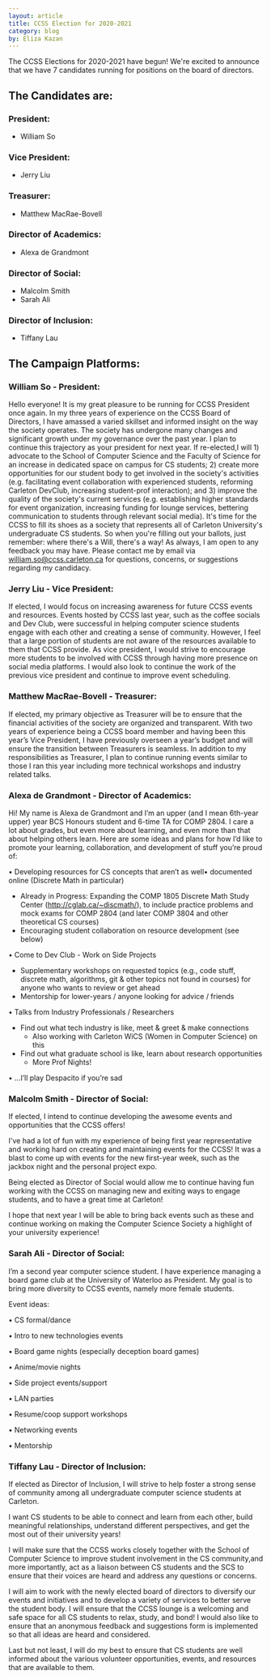 ```yaml
---
layout: article
title: CCSS Election for 2020-2021
category: blog
by: Eliza Kazan
---
```

The CCSS Elections for 2020-2021 have begun! We're excited to announce that we have 7 candidates running for positions on the board of directors.

## The Candidates are:

### President:
- William So

### Vice President:
- Jerry Liu

### Treasurer:
- Matthew MacRae-Bovell

### Director of Academics:
- Alexa de Grandmont

### Director of Social:
- Malcolm Smith
- Sarah Ali 

### Director of Inclusion:
- Tiffany Lau

## The Campaign Platforms:

### William So - President:
Hello everyone! It is my great pleasure to be running for CCSS President once again. In my three years of experience on the CCSS Board of Directors, I have amassed a varied skillset and informed insight on the way the society operates. The society has undergone many changes and significant growth under my governance over the past year. I plan to continue this trajectory as your president for next year. If re-elected,I will 1) advocate to the School of Computer Science and the Faculty of Science for an increase in dedicated space on campus for CS students; 2) create more opportunities for our student body to get involved in the society's activities (e.g. facilitating event collaboration with experienced students, reforming Carleton DevClub, increasing student-prof interaction); and 3) improve the quality of the society's current services (e.g. establishing higher standards for event organization, increasing funding for lounge services, bettering communication to students through relevant social media). It's time for the CCSS to fill its shoes as a society that represents all of Carleton University's undergraduate CS students. So when you're filling out your ballots, just remember: where there's a Will, there's a way! As always, I am open to any feedback you may have. Please contact me by email via william.so@ccss.carleton.ca for questions, concerns, or suggestions regarding my candidacy.

### Jerry Liu - Vice President:
If elected, I would focus on increasing awareness for future CCSS events and resources. Events hosted by CCSS last year, such as the coffee socials and Dev Club, were successful in helping computer science students engage with each other and creating a sense of community. However, I feel that a large portion of students are not aware of the resources available to them that CCSS provide. As vice president, I would strive to encourage more students to be involved with CCSS through having more presence on social media platforms. I would also look to continue the work of the previous vice president and continue to improve event scheduling.

### Matthew MacRae-Bovell - Treasurer:
If elected, my primary objective as Treasurer will be to ensure that the financial activities of the society are organized and transparent. With two years of experience being a CCSS board member and having been this year’s Vice President, I have previously overseen a year’s budget and will ensure the transition between Treasurers is seamless. In addition to my responsibilities as Treasurer, I plan to continue running events similar to those I ran this year including more technical workshops and industry related talks.

### Alexa de Grandmont - Director of Academics:
Hi! My name is Alexa de Grandmont and I’m an upper (and I mean 6th-year upper) year BCS Honours student and 6-time TA for COMP 2804. I care a lot about grades, but even more about learning, and even more than that about helping others learn. Here are some ideas and plans for how I’d like to promote your learning, collaboration, and development of stuff you’re proud of:

•  Developing resources for CS concepts that aren’t as well• documented online (Discrete Math in particular)
<ul>
    <li>Already in Progress: Expanding the COMP 1805 Discrete Math Study Center (<a href="http://cglab.ca/~discmath/">http://cglab.ca/~discmath/</a>), to include practice problems and mock exams for COMP 2804 (and later COMP 3804 and other theoretical CS courses)
    </li>
    <li>
    Encouraging student collaboration on resource development (see below)
    </li>
</ul>
•   Come to Dev Club - Work on Side Projects
<ul>
    <li>Supplementary workshops on requested topics (e.g., code stuff, discrete math, algorithms, git & other topics not found in courses) for anyone who wants to review or get ahead
    </li>
    <li>
    Mentorship for lower-years / anyone looking for advice / friends
    </li>
</ul>

•   Talks from Industry Professionals / Researchers
<ul>
    <li>Find out what tech industry is like, meet & greet & make connections
        <ul>
        <li>
            Also working with Carleton WiCS (Women in Computer Science) on this
        </li>
        </ul>
    </li>
    <li>
    Find out what graduate school is like, learn about research opportunities
        <ul>
        <li>
            More Prof Nights!
        </li>
        </ul>
    </li>
</ul>

•   ...I’ll play Despacito if you’re sad

### Malcolm Smith - Director of Social:

If elected, I intend to continue developing the awesome events and opportunities that the CCSS offers!

I've had a lot of fun with my experience of being first year representative and working hard on creating and maintaining events for the CCSS! It was a blast to come up with events for the new first-year week, such as the jackbox night and the personal project expo.

Being elected as Director of Social would allow me to continue having fun working with the CCSS on managing new and exiting ways to engage students, and to have a great time at Carleton!

I hope that next year I will be able to bring back events such as these and continue working on making the Computer Science Society a highlight of your university experience!

### Sarah Ali - Director of Social:
I’m a second year computer science student. I have experience managing a board game club at the University of Waterloo as President. My goal is to bring more diversity to CCSS events, namely more female students.

Event ideas:

•             CS formal/dance

•             Intro to new technologies events

•             Board game nights (especially deception board games)

•             Anime/movie nights

•             Side project events/support

•             LAN parties

•             Resume/coop support workshops

•             Networking events

•             Mentorship

### Tiffany Lau - Director of Inclusion:
If elected as Director of Inclusion, I will strive to help foster a strong sense of community among all undergraduate computer science students at Carleton.

I want CS students to be able to connect and learn from each other, build meaningful relationships, understand different perspectives, and get the most out of their university years!

I will make sure that the CCSS works closely together with the School of Computer Science to improve student involvement in the CS community,and more importantly, act as a liaison between CS students and the SCS to ensure that their voices are heard and address any questions or concerns.

I will aim to work with the newly elected board of directors to diversify our events and initiatives and to develop a variety of services to better serve the student body. I will ensure that the CCSS lounge is a welcoming and safe space for all CS students to relax, study, and bond! I would also like to ensure that an anonymous feedback and suggestions form is implemented so that all ideas are heard and considered.

Last but not least, I will do my best to ensure that CS students are well informed about the various volunteer opportunities, events, and resources that are available to them.